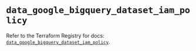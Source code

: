 # `data_google_bigquery_dataset_iam_policy`

Refer to the Terraform Registry for docs: [`data_google_bigquery_dataset_iam_policy`](https://registry.terraform.io/providers/hashicorp/google-beta/5.39.0/docs/data-sources/google_bigquery_dataset_iam_policy).
